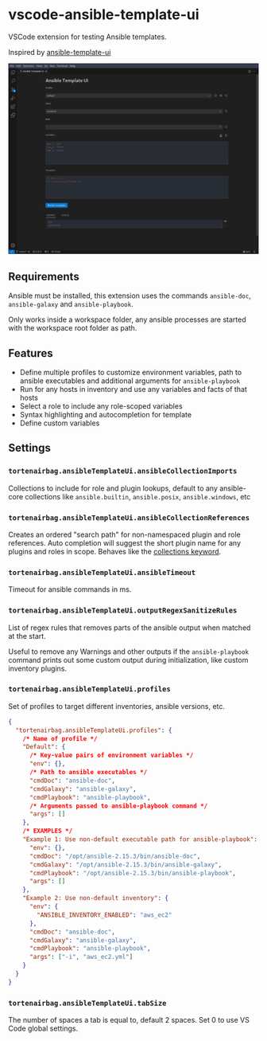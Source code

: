 # vscode-ansible-template-ui

VSCode extension for testing Ansible templates.

Inspired by [ansible-template-ui](https://github.com/sivel/ansible-template-ui)

![Webview](resources/webview.png)

## Requirements

Ansible must be installed, this extension uses the commands `ansible-doc`, `ansible-galaxy` and `ansible-playbook`.

Only works inside a workspace folder, any ansible processes are started with the workspace root folder as path.

## Features

- Define multiple profiles to customize environment variables, path to ansible executables and additional arguments for `ansible-playbook`
- Run for any hosts in inventory and use any variables and facts of that hosts
- Select a role to include any role-scoped variables
- Syntax highlighting and autocompletion for template
- Define custom variables

## Settings

### `tortenairbag.ansibleTemplateUi.ansibleCollectionImports`

Collections to include for role and plugin lookups, default to any ansible-core collections like `ansible.builtin`, `ansible.posix`, `ansible.windows`, etc

### `tortenairbag.ansibleTemplateUi.ansibleCollectionReferences`

Creates an ordered "search path" for non-namespaced plugin and role references.
Auto completion will suggest the short plugin name for any plugins and roles in scope.
Behaves like the [collections keyword](https://docs.ansible.com/ansible/latest/collections_guide/collections_using_playbooks.html#simplifying-module-names-with-the-collections-keyword).

### `tortenairbag.ansibleTemplateUi.ansibleTimeout`

Timeout for ansible commands in ms.

### `tortenairbag.ansibleTemplateUi.outputRegexSanitizeRules`

List of regex rules that removes parts of the ansible output when matched at the start.

Useful to remove any Warnings and other outputs if the `ansible-playbook` command prints out some custom output during initialization, like custom inventory plugins.

### `tortenairbag.ansibleTemplateUi.profiles`

Set of profiles to target different inventories, ansible versions, etc.

```json
{
  "tortenairbag.ansibleTemplateUi.profiles": {
    /* Name of profile */
    "Default": {
      /* Key-value pairs of environment variables */
      "env": {},
      /* Path to ansible executables */
      "cmdDoc": "ansible-doc",
      "cmdGalaxy": "ansible-galaxy",
      "cmdPlaybook": "ansible-playbook",
      /* Arguments passed to ansible-playbook command */
      "args": []
    },
    /* EXAMPLES */
    "Example 1: Use non-default executable path for ansible-playbook": {
      "env": {},
      "cmdDoc": "/opt/ansible-2.15.3/bin/ansible-doc",
      "cmdGalaxy": "/opt/ansible-2.15.3/bin/ansible-galaxy",
      "cmdPlaybook": "/opt/ansible-2.15.3/bin/ansible-playbook",
      "args": []
    },
    "Example 2: Use non-default inventory": {
      "env": {
        "ANSIBLE_INVENTORY_ENABLED": "aws_ec2"
      },
      "cmdDoc": "ansible-doc",
      "cmdGalaxy": "ansible-galaxy",
      "cmdPlaybook": "ansible-playbook",
      "args": ["-i", "aws_ec2.yml"]
    }
  }
}
```

### `tortenairbag.ansibleTemplateUi.tabSize`

The number of spaces a tab is equal to, default 2 spaces. Set 0 to use VS Code global settings.
